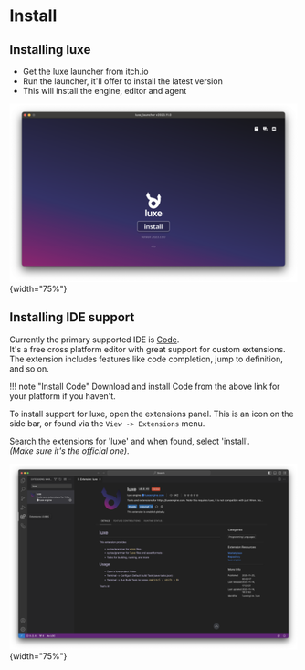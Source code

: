 
# Install

## Installing luxe
- Get the luxe launcher from itch.io
- Run the launcher, it'll offer to install the latest version
- This will install the engine, editor and agent

![](images/get/launcher.png){width="75%"}

## Installing IDE support

Currently the primary supported IDE is [Code](https://code.visualstudio.com/).   
It's a free cross platform editor with great support for custom extensions.
The extension includes features like code completion, jump to definition, and so on.

!!! note "Install Code" 
    Download and install Code from the above link for your platform if you haven't.

To install support for luxe, open the extensions panel. 
This is an icon on the side bar, or found via the `View -> Extensions` menu.  

Search the extensions for 'luxe' and when found, select 'install'.   
_(Make sure it's the official one)_.

![](images/get/vscode-0.png){width="75%"}
